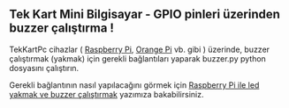 
Tek Kart Mini Bilgisayar - GPIO pinleri üzerinden buzzer çalıştırma !
--------------

TekKartPc cihazlar ( [Raspberry Pi](http://tekkartpc.com/bilgi/raspberry-pi/), [Orange Pi](http://tekkartpc.com/bilgi/orange-pi/) vb. gibi ) üzerinde, buzzer çalıştırmak (yakmak) için gerekli bağlantıları yaparak buzzer.py python dosyasını çalıştırın.

Gerekli bağlantının nasıl yapılacağını görmek için [Raspberry Pi ile led yakmak ve buzzer çalıştırmak](http://tekkartpc.com/raspberry-pi-ile-led-yakmak-ve-buzzer-calistirmak/) yazımıza bakabilirsiniz.
